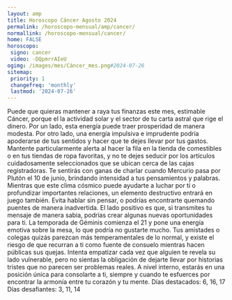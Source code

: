 ```yaml
---
layout: amp
title: Horoscopo Cáncer Agosto 2024 
permalink: /horoscopo-mensual/amp/cancer/
normallink: /horoscopo-mensual/cancer/
home: FALSE
horoscopo:
 signo: cancer
 video: -DQpmrrAIeU
ogimg: /images/mes/Cáncer_mes.png#2024-07-26
sitemap:
 priority: 1
 changefreq: 'monthly'
 lastmod: '2024-07-26'
---
```



Puede que quieras mantener a raya tus finanzas este mes, estimable Cáncer, porque el la actividad solar y el sector de tu carta astral que rige el dinero. Por un lado, esta energía puede traer prosperidad de manera modesta. Por otro lado, una energía impulsiva e imprudente podría apoderarse de tus sentidos y hacer que te dejes llevar por tus gastos. Mantente particularmente alerta al hacer la fila en la tienda de comestibles o en tus tiendas de ropa favoritas, y no te dejes seducir por los artículos cuidadosamente seleccionados que se ubican cerca de las cajas registradoras.
Te sentirás con ganas de charlar cuando Mercurio pasa por Plutón el 10 de junio, brindando intensidad a tus pensamientos y palabras. Mientras que este clima cósmico puede ayudarte a luchar por ti o profundizar importantes relaciones, un elemento destructivo entrará en juego también. Evita hablar sin pensar, o podrías encontrarte quemando puentes de manera inadvertida. El lado positivo es que, si transmites tu mensaje de manera sabia, podrías crear algunas nuevas oportunidades para ti.
La temporada de Géminis comienza el 21 y pone una energía emotiva sobre la mesa, lo que podría no gustarte mucho. Tus amistades o colegas quizás parezcan más temperamentales de lo normal, y existe el riesgo de que recurran a ti como fuente de consuelo mientras hacen públicas sus quejas. Intenta empatizar cada vez que alguien te revela su lado vulnerable, pero no sientas la obligación de dejarte llevar por historias tristes que no parecen ser problemas reales. A nivel interno, estarás en una posición única para consolarte a ti, siempre y cuando te esfuerces por encontrar la armonía entre tu corazón y tu mente.
Días destacados: 6, 16, 17
Días desafiantes: 3, 11, 14